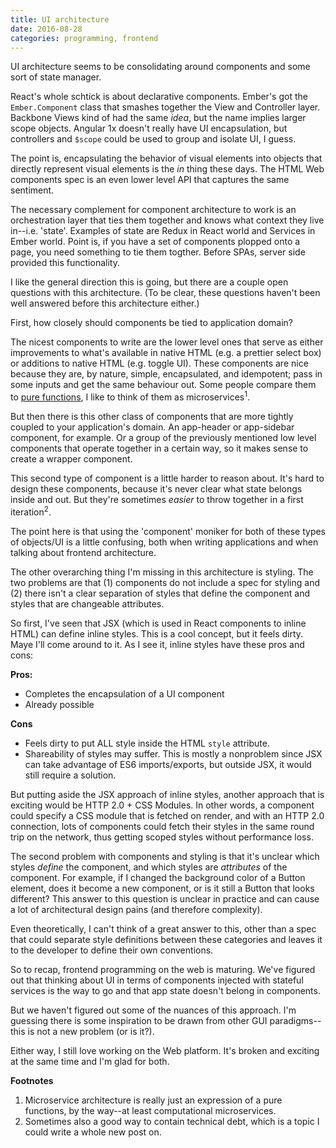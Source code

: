```yaml
---
title: UI architecture
date: 2016-08-28
categories: programming, frontend
---
```


UI architecture seems to be consolidating around components
and some sort of state manager.

React's whole schtick is about declarative components.
Ember's got the `Ember.Component` class that smashes together the View
and Controller layer. Backbone Views kind of had the same _idea_,
but the name implies larger scope objects. Angular 1x doesn't
really have UI encapsulation, but controllers and `$scope` could
be used to group and isolate UI, I guess.

The point is, encapsulating the behavior of visual elements
into objects that directly represent visual elements is
the _in_ thing these days. The HTML Web components spec
is an even lower level API that captures the same sentiment.

The necessary complement for component architecture to work
is an orchestration layer that ties them together and knows
what context they live in--i.e. 'state'. Examples of state are
Redux in React world and Services in Ember world. Point is,
if you have a set of components plopped onto a page, you need
something to tie them togther. Before SPAs, server side provided
this functionality.

I like the general direction this is going, but there are a couple
open questions with this architecture. (To be clear, these questions
haven't been well answered before this architecture either.)

First, how closely should components be tied to application domain?

The nicest components to write are the lower level ones that serve
as either improvements to what's available in native HTML (e.g.
a prettier select box) or additions to native HTML (e.g. toggle
UI). These components are nice because they are, by nature, simple,
encapsulated, and idempotent; pass in some inputs and get the same
behaviour out. Some people compare them to [pure functions][1], I
like to think of them as microservices<sup>1</sup>.

But then there is this other class of components that are
more tightly coupled to your application's domain. An app-header
or app-sidebar component, for example. Or a group of the
previously mentioned low level components that operate together
in a certain way, so it makes sense to create a wrapper component.

This second type of component is a little harder to reason about.
It's hard to design these components, because it's never clear
what state belongs inside and out. But they're sometimes _easier_
to throw together in a first iteration<sup>2</sup>.

The point here is that using the 'component' moniker for both of
these types of objects/UI is a little confusing, both when writing
applications and when talking about frontend architecture.

The other overarching thing I'm missing in this architecture is
styling. The two problems are that (1) components do not include
a spec for styling and (2) there isn't a clear separation of
styles that define the component and styles that are changeable
attributes.

So first, I've seen that JSX (which is used in React components to
inline HTML) can define inline styles. This is a cool concept,
but it feels dirty. Maye I'll come around to it. As I see it,
inline styles have these pros and cons:

**Pros:**

- Completes the encapsulation of a UI component
- Already possible

**Cons**

- Feels dirty to put ALL style inside the HTML `style` attribute.
- Shareability of styles may suffer. This is mostly a nonproblem
since JSX can take advantage of ES6 imports/exports, but outside
JSX, it would still require a solution.

But putting aside the JSX approach of inline styles, another approach
that is exciting would be HTTP 2.0 + CSS Modules. In other words,
a component could specify a CSS module that is fetched on render,
and with an HTTP 2.0 connection, lots of components could fetch
their styles in the same round trip on the network, thus getting
scoped styles without performance loss.


The second problem with components and styling is that it's unclear
which styles _define_ the component, and which styles are _attributes_
of the component. For example, if I changed the background color of
a Button element, does it become a new component, or is it still
a Button that looks different? This answer to this question is
unclear in practice and can cause a lot of architectural design
pains (and therefore complexity).

Even theoretically, I can't think of a great answer to this, other
than a spec that could separate style definitions between these
categories and leaves it to the developer to define their own
conventions.

So to recap, frontend programming on the web is maturing. We've figured
out that thinking about UI in terms of components injected with stateful
services is the way to go and that app state doesn't belong in components.

But we haven't figured out some of the nuances of this approach.
I'm guessing there is some inspiration to be drawn from other GUI
paradigms--this is not a new problem (or is it?).

Either way, I still love working on the Web platform. It's broken
and exciting at the same time and I'm glad for both.

**Footnotes**

1. Microservice architecture is really just an expression of a
pure functions, by the way--at least computational microservices.
2. Sometimes also a good way to contain technical debt, which is
a topic I could write a whole new post on.

[1]: http://www.nicoespeon.com/en/2015/01/pure-functions-javascript/
